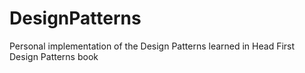 # DesignPatterns
Personal implementation of the Design Patterns learned in Head First Design Patterns book
